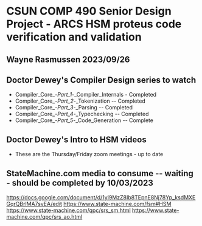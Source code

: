# CSUN COMP 490 Senior Design Project - ARCS HSM proteus code verification and validation

## Wayne Rasmussen   2023/09/26 ##

## Doctor Dewey's Compiler Design series to watch ##
  - Compiler_Core_-_Part_1_-_Compiler_Internals  - Completed
  - Compiler_Core_-_Part_2_-_Tokenization  -- Completed
  - Compiler_Core_-_Part_3_-_Parsing  -- Completed
  - Compiler_Core_-_Part_4_-_Typechecking  -- Completed
  - Compiler_Core_-_Part_5_-_Code_Generation  -- Complete

## Doctor Dewey's Intro to HSM videos ##
  - These are the Thursday/Friday zoom meetings - up to date

## StateMachine.com media to consume -- waiting - should be completed by 10/03/2023 ##

<https://docs.google.com/document/d/1yl9MzZ8Ib8TEpnE8Nj78Yp_ksdMXEGqrQBrlMA7svEA/edit>
<https://www.state-machine.com/fsm#HSM>
<https://www.state-machine.com/qpc/srs_sm.html>
<https://www.state-machine.com/qpc/srs_ao.html>
